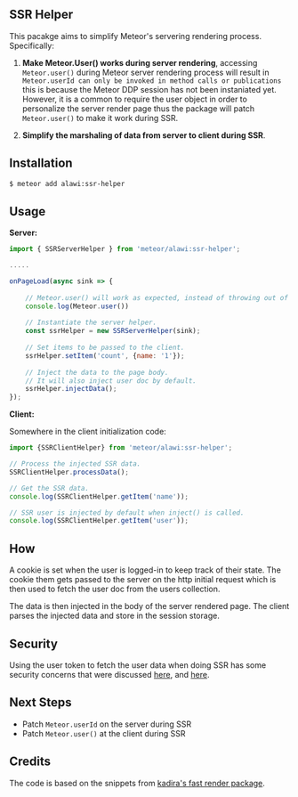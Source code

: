 ## SSR Helper

This pacakge aims to simplify Meteor's servering rendering process. Specifically:

1. **Make Meteor.User() works during server rendering**, accessing ```Meteor.user()``` during Meteor server rendering process will result in
```Meteor.userId can only be invoked in method calls or publications```
this is because the Meteor DDP session has not been instaniated yet. However, it is a common to require the user object in order to personalize the server render page thus the package will patch ```Meteor.user()``` to make it work during SSR.

2. **Simplify the marshaling of data from server to client during SSR**.


## Installation 

```bash
$ meteor add alawi:ssr-helper
```

## Usage

**Server:**

```js
import { SSRServerHelper } from 'meteor/alawi:ssr-helper';

.....

onPageLoad(async sink => {
    
    // Meteor.user() will work as expected, instead of throwing out of context error.
    console.log(Meteor.user())
   
    // Instantiate the server helper.
    const ssrHelper = new SSRServerHelper(sink);
    
    // Set items to be passed to the client.
    ssrHelper.setItem('count', {name: '1'});
   
    // Inject the data to the page body. 
    // It will also inject user doc by default.
    ssrHelper.injectData();
});
```

**Client:**

Somewhere in the client initialization code:

```js
import {SSRClientHelper} from 'meteor/alawi:ssr-helper';

// Process the injected SSR data.
SSRClientHelper.processData();

// Get the SSR data.
console.log(SSRClientHelper.getItem('name'));

// SSR user is injected by default when inject() is called.
console.log(SSRClientHelper.getItem('user'));

```

## How
A cookie is set when the user is logged-in to keep track of their state. The cookie 
them gets passed to the server on the http initial request which is then used to fetch the user doc 
from the users collection.

The data is then injected in the body of the server rendered page. The client parses the injected
data and store in the session storage. 

## Security

Using the user token to fetch the user data when doing SSR has some security concerns that were discussed [here](https://github.com/kadirahq/fast-render/issues/145), and [here](https://blog.meteor.com/why-meteor-doesnt-use-session-cookies-e988544f52c9).

## Next Steps
- Patch ```Meteor.userId``` on the server during SSR
- Patch ```Meteor.user()``` at the client during SSR

## Credits
The code is based on the snippets from [kadira's fast render package](https://github.com/kadirahq/fast-render). 
